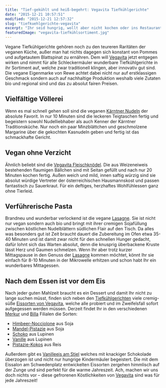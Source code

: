 ```yaml
---
title: "Tief-gekühlt und heiß-begehrt: Vegavita Tiefkühlgerichte"
date: "2015-12-21 10:57:51"
modified: "2015-12-21 12:57:32"
slug: "tiefkuehlgerichte-vegavita"
excerpt: "Ihr seid hungrig, wollt aber nicht kochen oder ins Restaurant? Dann schaut doch mal in das Tiefkühlsortiment von Vegavita, denn da finden sich so einige, neue Köstlichkeiten!"
featuredImage: "vegavita-tiefkühlsortiment.jpg"
---
```


Vegane Tiefkühlgerichte gehören noch zu den teureren Raritäten der veganen Küche, außer man hat nichts dagegen sich konstant von Pommes und aufgetautem Blattspinat zu ernähren. Dem will [Vegavita](http://vegavita.at/) jetzt entgegen wirken und nimmt für alle Schleckermäuler wunderbare Tiefkühlgerichte in ihr Sortiment auf, welche zwar traditionell klingen, aber innovativ gut sind. Die vegane Eigenmarke von Rewe achtet dabei nicht nur auf erstklassigen Geschmack sondern auch auf nachhaltige Produktion weshalb viele Zutaten bio und regional sind und das zu absolut fairen Preisen.

## Vielfältige Völlerei

Wenn es mal schnell gehen soll sind die veganen [Kärntner Nudeln](http://vegavita.at/unsere-produkte/kaerntner-nudeln/) der absolute Favorit. In nur 10 Minuten sind die leckeren Teigtaschen fertig und begeistern sowohl Nudelliebhaber als auch Kenner der Kärntner Traditionsküche. Nur noch ein paar Minzblättchen und geschmolzene Margarine über die gekochten Kasnudeln geben und fertig ist das schmackhafte Gericht.

## Vegan ohne Verzicht

Ähnlich beliebt sind die [Vegavita Fleischknödel](http://vegavita.at/unsere-produkte/fleischknoedel/#single-product). Die aus Weizeneiweis bestehenden flaumigen Bällchen sind mit Seitan gefüllt und nach nur 20 Minuten kochen fertig. Außen weich und mild, innen saftig würzig sind sie absolut würdige Vertreter der österreichischen Hausmannskost und passen fantastisch zu Sauerkraut. Für ein deftiges, herzhaftes Wohlfühlessen ganz ohne Tierleid.

## Verführerische Pasta

Brandneu und wunderbar verlockend ist die vegane [Lasagne](http://vegavita.at/unsere-produkte/lasagne/). Sie ist nicht nur vegan sondern auch bio und bringt mit ihrer cremigen Sojafüllung zwischen köstlichen Nudelblättern südlichen Flair auf den Tisch. Da alles was besonders gut ist Zeit braucht dauert die Zubereitung im Ofen etwa 35-40 Minuten und ist damit zwar nicht für den schnellen Hunger gedacht, dafür lohnt sich das Warten absolut, denn die knusprig überbackene Kruste lässt Herz und Gaumen schmelzen. Wenn Ihr aber trotz kurzer Mittagspause in den Genuss der [Lasagne](http://vegavita.at/unsere-produkte/lasagne/) kommen möchtet, könnt Ihr sie einfach für 8-10 Minuten in der Mikrowelle erhitzen und schon habt Ihr ein wunderbares Mittagessen.

## Nach dem Essen ist vor dem Eis

Nach jeder guten Mahlzeit braucht es ein Dessert und damit Ihr nicht zu lange suchen müsst, finden sich neben den [Tiefkühlgerichten](http://vegavita.at/unsere-produkte/tiefkuehl/) viele cremig-süße [Eissorten von Vegavita](http://vegavita.at/unsere-produkte/suesses/), welche alle probiert und im Zweifelsfall sofort aufgegessen werden müssen. Derzeit findet Ihr in den verschiedenen [Merkur](https://www.merkurmarkt.at/Startseite/Startseite_______/mm_HomepageNew.aspx) und [Billa](https://www.billa.at/Startseite/Startseite/dd_bi_mainpage.aspx) Filialen die Sorten:

*   [Himbeer-Nocciolone](http://vegavita.at/unsere-produkte/himbeer-nocciolone-eis/) aus Soja
*   [Mandel-Pistazie](http://vegavita.at/unsere-produkte/mandel-pistazie-eis/) aus Soja
*   [Schoko](http://vegavita.at/unsere-produkte/schokoladeneis/) aus Lupinen
*   [Vanille](http://vegavita.at/unsere-produkte/vanilleeis/) aus Lupinen
*   [Pistazie-Kokos](http://vegavita.at/unsere-produkte/pistazie-kokos-eis/#single-product) aus Reis

Außerdem gibt es [Vanilleeis am Stiel](http://vegavita.at/unsere-produkte/stieleis-schokolade-vanille/) welches mit knackiger Schokolade überzogen ist und nicht nur hungrige Kindermäuler begeistert. Die mit dem Eissalon am Schwedenplatz entwickelten Eissorten zergehen himmlisch auf der Zunge und sind perfekt für die warme Jahreszeit. Ach, machen wir uns doch nichts vor – diese gefrorenen Köstlichkeiten von [Vegavita](http://vegavita.at/) sind was für jede Jahreszeit!